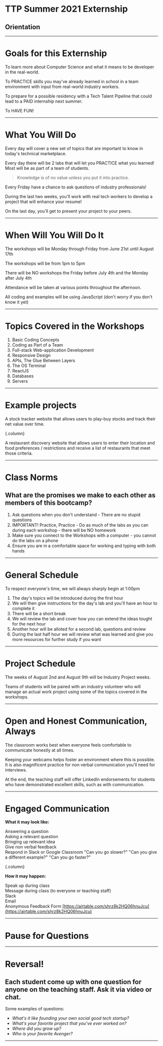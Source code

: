 # TTP Summer 2021 Externship
## Orientation

---

# Goals for this Externship

To learn more about Computer Science and what it means to be developer in the real-world.

To PRACTICE skills you may've already learned in school in a team environment with input from real-world industry workers.

To prepare for a possible residency with a Tech Talent Pipeline that could lead to a PAID internship next summer.

To HAVE FUN!

---

# What You Will Do

Every day will cover a new set of topics that are important to know in today's technical marketplace.

Every day there will be 2 labs that will let you PRACTICE what you learned! Most will be as part of a team of students.
> Knowledge is of no value unless you put it into practice. 

Every Friday have a chance to ask questions of industry professionals!

During the last two weeks, you'll work with real tech workers to develop a project that will enhance your resume!

On the last day, you'll get to present your project to your peers.

---

# When Will You Will Do It

The workshops will be Monday through Friday from June 21st until August 17th

The workshops will be from 1pm to 5pm

There will be NO workshops the Friday before July 4th and the Monday after July 4th

Attendance will be taken at various points throughout the afternoon. 

All coding and examples will be using JavaScript (don't worry if you don't know it yet)

---

# Topics Covered in the Workshops

1. Basic Coding Concepts
2. Coding as Part of a Team
3. Full-stack Web-application Development
4. Responsive Design
5. APIs, The Glue Between Layers
6. The OS Terminal
7. ReactJS
8. Databases 
9. Servers

---

# Example projects

A stock tracker website that allows users to play-buy stocks and track their net value over time.

{.column}

A restaurant discovery website that allows users to enter their location and food preferences / restrictions and receive a list of restaurants that meet those criteria.

---

# Class Norms
## What are the promises we make to each other as members of this bootcamp?

1. Ask questions when you don't understand - There are no stupid questions
3. IMPORTANT! Practice, Practice - Do as much of the labs as you can during each workshop - there will be NO homework
4. Make sure you connect to the Workshops with a computer - you cannot do the labs on a phone
5. Ensure you are in a comfortable space for working and typing with both hands

---

# General Schedule

To respect everyone's time, we will always sharply begin at 1:00pm

1. The day's topics will be introduced during the first hour
2. We will then give instructions for the day's lab and you'll have an hour to complete it
3. There will be a short break
4. We will review the lab and cover how you can extend the ideas tought for the next hour
5. Another hour will be alloted for a second lab, questions and review
5. During the last half hour we will review what was learned and give you more resources for further study if you want

---

# Project Schedule

The weeks of August 2nd and August 9th will be Industry Project weeks.

Teams of students will be paired with an industry volunteer who will manage an actual work project using some of the topics covered in the workshops.

---

# Open and Honest Communication, Always

The classroom works best when everyone feels comfortable to communicate honestly at all times.

Keeping your webcams helps foster an environment where this is possible. It is also magnificent practice for non verbal communication you'll need for interviews.

At the end, the teaching staff will offer LinkedIn endorsements for students who have demonstrated excellent skills, such as with communication.

---

# Engaged Communication

**What it may look like:**

Answering a question  
Asking a relevant question  
Bringing up relevant idea  
Give non verbal feedback  
Respond in Slack or Google Classroom
"Can you go slower?"
"Can you give a different example?"
"Can you go faster?"

{.column}

**How it may happen:**

Speak up during class  
Message during class (to everyone or teaching staff)  
Slack  
Email  
Anonymous Feedback Form
[https://airtable.com/shrz8k2HQ06hnuJcu](https://airtable.com/shrz8k2HQ06hnuJcu)

---

# Pause for Questions

---

# Reversal!
## Each student come up with one question for anyone on the teaching staff. Ask it via video or chat.

Some examples of questions:
- *What's it like founding your own social good tech startup?*
- *What's your favorite project that you've ever worked on?*
- *Where did you grow up?*
- *Who is your favorite Avenger?*

---
